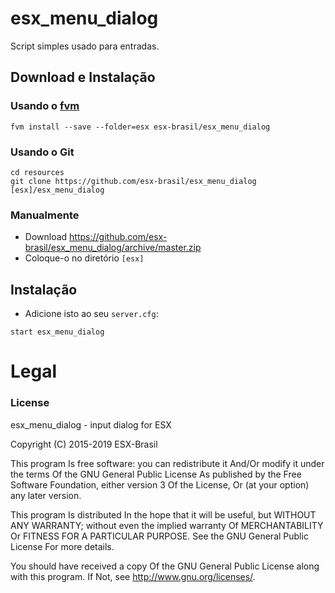 # esx_menu_dialog
Script simples usado para entradas.

## Download e Instalação

### Usando o [fvm](https://github.com/qlaffont/fvm-installer)
```
fvm install --save --folder=esx esx-brasil/esx_menu_dialog
```

### Usando o Git
```
cd resources
git clone https://github.com/esx-brasil/esx_menu_dialog [esx]/esx_menu_dialog
```

### Manualmente
- Download https://github.com/esx-brasil/esx_menu_dialog/archive/master.zip
- Coloque-o no diretório `[esx]`

## Instalação
- Adicione isto ao seu `server.cfg`:

```
start esx_menu_dialog
```

# Legal
### License
esx_menu_dialog - input dialog for ESX

Copyright (C) 2015-2019 ESX-Brasil

This program Is free software: you can redistribute it And/Or modify it under the terms Of the GNU General Public License As published by the Free Software Foundation, either version 3 Of the License, Or (at your option) any later version.

This program Is distributed In the hope that it will be useful, but WITHOUT ANY WARRANTY; without even the implied warranty Of MERCHANTABILITY Or FITNESS FOR A PARTICULAR PURPOSE. See the GNU General Public License For more details.

You should have received a copy Of the GNU General Public License along with this program. If Not, see http://www.gnu.org/licenses/.
